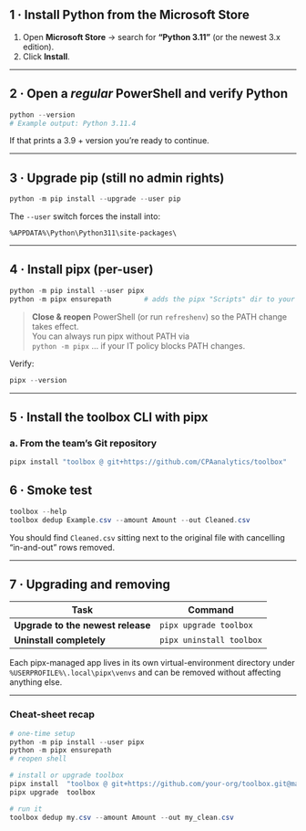 

## 1 · Install Python from the Microsoft Store

1. Open **Microsoft Store** → search for **“Python 3.11”** (or the newest 3.x edition).
2. Click **Install**.

---

## 2 · Open a *regular* PowerShell and verify Python

```powershell
python --version
# Example output: Python 3.11.4
```

If that prints a 3.9 + version you’re ready to continue.

---

## 3 · Upgrade pip (still no admin rights)

```powershell
python -m pip install --upgrade --user pip
```

The `--user` switch forces the install into:

```
%APPDATA%\Python\Python311\site-packages\
```

---

## 4 · Install **pipx** (per-user)

```powershell
python -m pip install --user pipx
python -m pipx ensurepath        # adds the pipx "Scripts" dir to your PATH
```

> **Close & reopen** PowerShell (or run `refreshenv`) so the PATH change takes effect.  
> You can always run pipx without PATH via  
> `python -m pipx` … if your IT policy blocks PATH changes.

Verify:

```powershell
pipx --version
```

---

## 5 · Install the **toolbox** CLI with pipx

### a. From the team’s Git repository

```powershell
pipx install "toolbox @ git+https://github.com/CPAanalytics/toolbox"
```

## 6 · Smoke test

```powershell
toolbox --help
toolbox dedup Example.csv --amount Amount --out Cleaned.csv
```

You should find `Cleaned.csv` sitting next to the original file with cancelling “in-and-out” rows removed.

---

## 7 · Upgrading and removing

| Task | Command |
|------|---------|
| **Upgrade to the newest release** | `pipx upgrade toolbox` |
| **Uninstall completely** | `pipx uninstall toolbox` |

Each pipx-managed app lives in its own virtual-environment directory under  
`%USERPROFILE%\.local\pipx\venvs` and can be removed without affecting anything else.

---

### Cheat-sheet recap

```powershell
# one-time setup
python -m pip install --user pipx
python -m pipx ensurepath
# reopen shell

# install or upgrade toolbox
pipx install  "toolbox @ git+https://github.com/your-org/toolbox.git@main"
pipx upgrade  toolbox

# run it
toolbox dedup my.csv --amount Amount --out my_clean.csv
```
